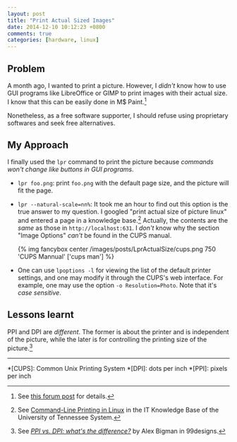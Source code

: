 ```yaml
---
layout: post
title: "Print Actual Sized Images"
date: 2014-12-10 10:12:23 +0800
comments: true
categories: [hardware, linux]
---
```


Problem
---

A month ago, I wanted to print a picture.  However, I *didn't* know
how to use GUI programs like LibreOffice or GIMP to print images with
their actual size.  I know that this can be easily done in M\$
Paint.[^mspaint]

Nonetheless, as a free software supporter, I should refuse using
proprietary softwares and seek free alternatives.

<!-- more -->

My Approach
---

I finally used the `lpr` command to print the picture because
*commands won't change like buttons in GUI programs*.

- `lpr foo.png`: print `foo.png` with the default page size, and the
    picture will fit the page.
- `lpr --natural-scale=nn%`: It took me an hour to find out this
    option is the true answer to my question.  I googled "print actual
    size of picture linux" and entered a page in a knowledge
    base.[^kb]  Actually, the contents are the *same* as those in
    `http://localhost:631`.  I *don't* know why the section "Image
    Options" *can't* be found in the CUPS manual.

    {% img fancybox center /images/posts/LprActualSize/cups.png 750 'CUPS Mannual' ['cups man'] %}

- One can use `lpoptions -l` for viewing the list of the default
    printer settings, and one may modify it through the CUPS's web
    interface.  For example, one may use the option `-o
    Resolution=Photo`.  Note that it's *case sensitive*.

Lessons learnt
---

PPI and DPI are *different*.  The former is about the printer and is
independent of the picture, while the later is for controlling the
printing size of the picture.[^dpippi]

---
[^mspaint]: See [this forum post][mspaint] for details.
[^kb]:
    See [Command-Line Printing in Linux][kb] in the IT Knowledge Base
    of the University of Tennessee System.

[^dpippi]:
    See [*PPI vs. DPI: what's the difference?*][dpippi] by Alex Bigman
    in 99designs.

[mspaint]: http://www.sevenforums.com/music-pictures-video/200235-actual-print-size-when-printing-picures.html "Windows 7: Actual print size when printing picures"
[kb]: http://www.eecs.utk.edu/resources/it/kb/printing/linux-command-line
[dpippi]: http://99designs.com/designer-blog/2013/02/26/ppi-vs-dpi-whats-the-difference/

*[CUPS]: Common Unix Printing System
*[DPI]: dots per inch
*[PPI]: pixels per inch

